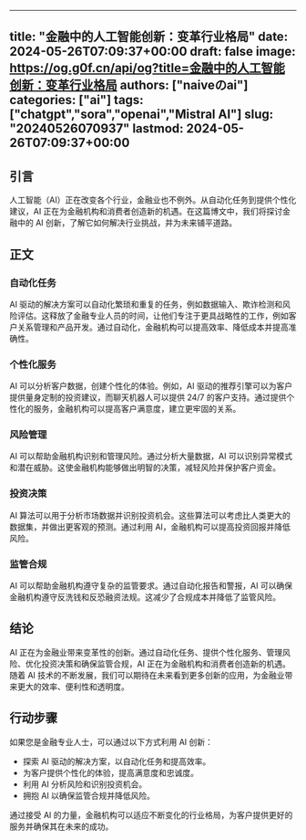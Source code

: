 
---
title: "金融中的人工智能创新：变革行业格局"
date: 2024-05-26T07:09:37+00:00
draft: false
image: https://og.g0f.cn/api/og?title=金融中的人工智能创新：变革行业格局
authors: ["naiveのai"]
categories: ["ai"]
tags: ["chatgpt","sora","openai","Mistral AI"]
slug: "20240526070937"
lastmod: 2024-05-26T07:09:37+00:00
---
## 引言

人工智能（AI）正在改变各个行业，金融业也不例外。从自动化任务到提供个性化建议，AI 正在为金融机构和消费者创造新的机遇。在这篇博文中，我们将探讨金融中的 AI 创新，了解它如何解决行业挑战，并为未来铺平道路。

## 正文

### 自动化任务

AI 驱动的解决方案可以自动化繁琐和重复的任务，例如数据输入、欺诈检测和风险评估。这释放了金融专业人员的时间，让他们专注于更具战略性的工作，例如客户关系管理和产品开发。通过自动化，金融机构可以提高效率、降低成本并提高准确性。

### 个性化服务

AI 可以分析客户数据，创建个性化的体验。例如，AI 驱动的推荐引擎可以为客户提供量身定制的投资建议，而聊天机器人可以提供 24/7 的客户支持。通过提供个性化的服务，金融机构可以提高客户满意度，建立更牢固的关系。

### 风险管理

AI 可以帮助金融机构识别和管理风险。通过分析大量数据，AI 可以识别异常模式和潜在威胁。这使金融机构能够做出明智的决策，减轻风险并保护客户资金。

### 投资决策

AI 算法可以用于分析市场数据并识别投资机会。这些算法可以考虑比人类更大的数据集，并做出更客观的预测。通过利用 AI，金融机构可以提高投资回报并降低风险。

### 监管合规

AI 可以帮助金融机构遵守复杂的监管要求。通过自动化报告和警报，AI 可以确保金融机构遵守反洗钱和反恐融资法规。这减少了合规成本并降低了监管风险。

## 结论

AI 正在为金融业带来变革性的创新。通过自动化任务、提供个性化服务、管理风险、优化投资决策和确保监管合规，AI 正在为金融机构和消费者创造新的机遇。随着 AI 技术的不断发展，我们可以期待在未来看到更多创新的应用，为金融业带来更大的效率、便利性和透明度。

## 行动步骤

如果您是金融专业人士，可以通过以下方式利用 AI 创新：

* 探索 AI 驱动的解决方案，以自动化任务和提高效率。
* 为客户提供个性化的体验，提高满意度和忠诚度。
* 利用 AI 分析风险和识别投资机会。
* 拥抱 AI 以确保监管合规并降低风险。

通过接受 AI 的力量，金融机构可以适应不断变化的行业格局，为客户提供更好的服务并确保其在未来的成功。